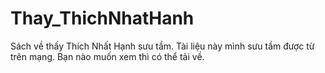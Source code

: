 # Thay_ThichNhatHanh
Sách về thấy Thích Nhất Hạnh sưu tầm.
Tài liệu này mình sưu tầm được từ trên mạng. Bạn nào muốn xem thì có thể tải về.
